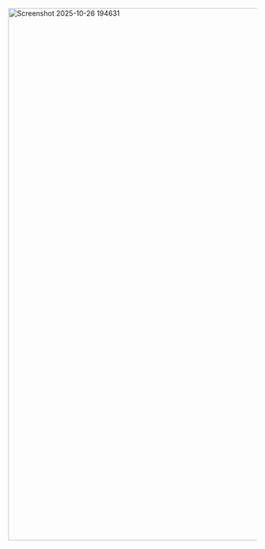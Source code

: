 <img width="1920" height="1080" alt="Screenshot 2025-10-26 194631" src="https://github.com/user-attachments/assets/f2d233a3-6a97-4bae-84d3-1b7097cd318a" />
